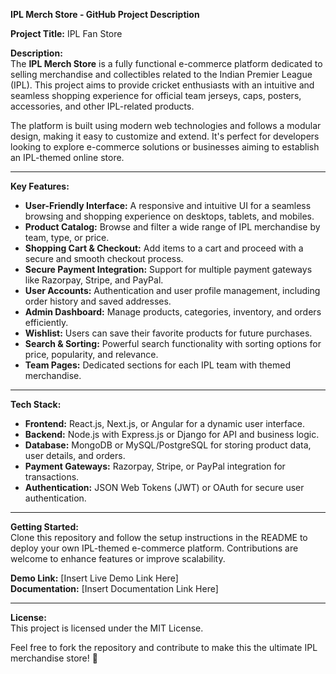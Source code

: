 **IPL Merch Store - GitHub Project Description**  

**Project Title:** IPL Fan Store  

**Description:**  
The **IPL Merch Store** is a fully functional e-commerce platform dedicated to selling merchandise and collectibles related to the Indian Premier League (IPL). This project aims to provide cricket enthusiasts with an intuitive and seamless shopping experience for official team jerseys, caps, posters, accessories, and other IPL-related products.  

The platform is built using modern web technologies and follows a modular design, making it easy to customize and extend. It's perfect for developers looking to explore e-commerce solutions or businesses aiming to establish an IPL-themed online store.  

---

**Key Features:**  
- **User-Friendly Interface:** A responsive and intuitive UI for a seamless browsing and shopping experience on desktops, tablets, and mobiles.  
- **Product Catalog:** Browse and filter a wide range of IPL merchandise by team, type, or price.  
- **Shopping Cart & Checkout:** Add items to a cart and proceed with a secure and smooth checkout process.  
- **Secure Payment Integration:** Support for multiple payment gateways like Razorpay, Stripe, and PayPal.  
- **User Accounts:** Authentication and user profile management, including order history and saved addresses.  
- **Admin Dashboard:** Manage products, categories, inventory, and orders efficiently.  
- **Wishlist:** Users can save their favorite products for future purchases.  
- **Search & Sorting:** Powerful search functionality with sorting options for price, popularity, and relevance.  
- **Team Pages:** Dedicated sections for each IPL team with themed merchandise.  

---

**Tech Stack:**  
- **Frontend:** React.js, Next.js, or Angular for a dynamic user interface.  
- **Backend:** Node.js with Express.js or Django for API and business logic.  
- **Database:** MongoDB or MySQL/PostgreSQL for storing product data, user details, and orders.  
- **Payment Gateways:** Razorpay, Stripe, or PayPal integration for transactions.  
- **Authentication:** JSON Web Tokens (JWT) or OAuth for secure user authentication.  

---

**Getting Started:**  
Clone this repository and follow the setup instructions in the README to deploy your own IPL-themed e-commerce platform. Contributions are welcome to enhance features or improve scalability.  

**Demo Link:** [Insert Live Demo Link Here]  
**Documentation:** [Insert Documentation Link Here]  

---

**License:**  
This project is licensed under the MIT License.  

Feel free to fork the repository and contribute to make this the ultimate IPL merchandise store! 🌟
